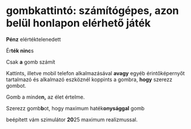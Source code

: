 # gombkattintó: számítógépes, azon belül honlapon elérhető játék

**Pénz** elértéktelenedett

Ér**ték ninc**s

Csak **a** gomb számít

Kattints, illetve mobil telefon alkalmazásával **avagy** egyéb érintőképernyőt tartalmazó és alkalmazó eszköznél koppints a gombra, **hogy** szerezz gombot.

Gomb a minde**n,** az élet értelme.

Szerezz gomb**b**ot, hogy maximum haték**onysággal** gomb

beépített vám szimulátor **20**25 maximum realizmussal.


